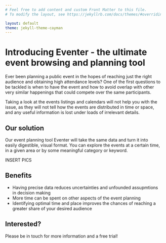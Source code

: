 ```yaml
---
# Feel free to add content and custom Front Matter to this file.
# To modify the layout, see https://jekyllrb.com/docs/themes/#overriding-theme-defaults

layout: default
theme: jekyll-theme-cayman
---
```


# Introducing Eventer - the ultimate event browsing and planning tool

Ever been planning a public event in the hopes of reaching just the right audience and obtaining high attendance levels? One of the first questions to be tackled is when to have the event and how to avoid overlap with other very similar happenings that could compete over the same participants.

Taking a look at the events listings and calendars will not help you with the issue, as they will not tell how the events are distributed in time or space, and any useful information is lost under loads of irrelevant details.

## Our solution

Our event planning tool Eventer will take the same data and turn it into easily digestible, visual format. You can explore the events at a certain time, in a given area or by some meaningful category or keyword.

INSERT PICS

## Benefits

- Having precise data reduces uncertainties and unfounded assupmtions in decision making
- More time can be spent on other aspects of the event planning
- Identifying optimal time and place improves the chances of reaching a greater share of your desired audience

## Interested?

Please be in touch for more information and a free trial!

